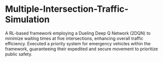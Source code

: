 # Multiple-Intersection-Traffic-Simulation
A RL-based framework employing a Dueling Deep Q Network (2DQN) to minimize
waiting times at five intersections, enhancing overall traffic efficiency.
Executed a priority system for emergency vehicles within the framework, guaranteeing their
expedited and secure movement to prioritize public safety.
